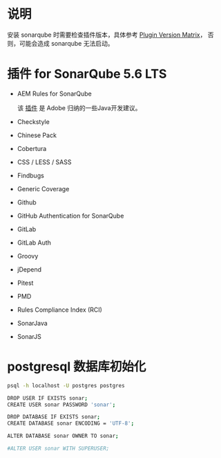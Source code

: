 
# 说明

安装 sonarqube 时需要检查插件版本，具体参考
[Plugin Version Matrix](https://docs.sonarqube.org/display/PLUG/Plugin+version+matrix)，
否则，可能会造成 sonarqube 无法启动。


# 插件 for SonarQube 5.6 LTS

* AEM Rules for SonarQube 

    该 [插件](https://github.com/Cognifide/AEM-Rules-for-SonarQube)
    是 Adobe 归纳的一些Java开发建议。
    
* Checkstyle
* Chinese Pack
* Cobertura
* CSS / LESS / SASS
* Findbugs
* Generic Coverage
* Github
* GitHub Authentication for SonarQube
* GitLab
* GitLab Auth
* Groovy
* jDepend
* Pitest
* PMD
* Rules Compliance Index (RCI)
* SonarJava
* SonarJS



#  postgresql 数据库初始化

```bash
psql -h localhost -U postgres postgres

DROP USER IF EXISTS sonar;
CREATE USER sonar PASSWORD 'sonar';

DROP DATABASE IF EXISTS sonar;
CREATE DATABASE sonar ENCODING = 'UTF-8';

ALTER DATABASE sonar OWNER TO sonar;

#ALTER USER sonar WITH SUPERUSER;
```
  
